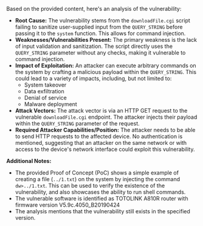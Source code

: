 Based on the provided content, here's an analysis of the vulnerability:

*   **Root Cause:** The vulnerability stems from the `downloadFile.cgi` script failing to sanitize user-supplied input from the `QUERY_STRING` before passing it to the `system` function. This allows for command injection.
*   **Weaknesses/Vulnerabilities Present:** The primary weakness is the lack of input validation and sanitization. The script directly uses the `QUERY_STRING` parameter without any checks, making it vulnerable to command injection.
*   **Impact of Exploitation:** An attacker can execute arbitrary commands on the system by crafting a malicious payload within the `QUERY_STRING`. This could lead to a variety of impacts, including, but not limited to:
    *   System takeover
    *   Data exfiltration
    *   Denial of service
    *   Malware deployment
*   **Attack Vectors:** The attack vector is via an HTTP GET request to the vulnerable `downloadFile.cgi` endpoint. The attacker injects their payload within the `QUERY_STRING` parameter of the request.
*   **Required Attacker Capabilities/Position:** The attacker needs to be able to send HTTP requests to the affected device. No authentication is mentioned, suggesting that an attacker on the same network or with access to the device's network interface could exploit this vulnerability.

**Additional Notes:**

*   The provided Proof of Concept (PoC) shows a simple example of creating a file (`../1.txt`) on the system by injecting the command `dw>../1.txt`. This can be used to verify the existence of the vulnerability, and also showcases the ability to run shell commands.
* The vulnerable software is identified as TOTOLINK A810R router with firmware version V5.9c.4050\_B20190424
* The analysis mentions that the vulnerability still exists in the specified version.